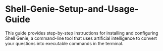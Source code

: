 # Shell-Genie-Setup-and-Usage-Guide
This guide provides step-by-step instructions for installing and configuring Shell Genie, a command-line tool that uses artificial intelligence to convert your questions into executable commands in the terminal.
